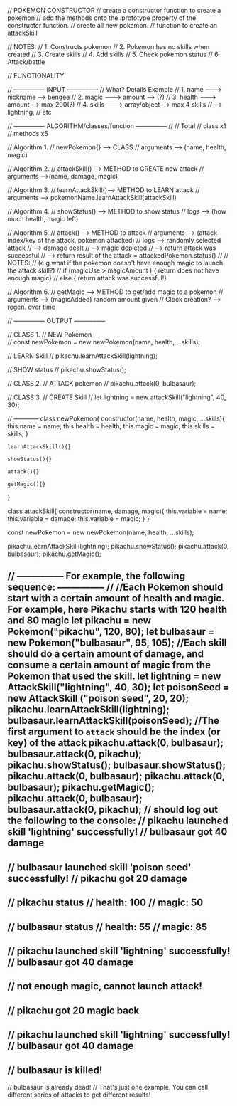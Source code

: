 // POKEMON CONSTRUCTOR
// create a constructor function to create a pokemon
// add the methods onto the .prototype property of the constructor function. 
// create all new pokemon.
// function to create an attackSkill 

// NOTES:
// 1. Constructs pokemon
// 2. Pokemon has no skills when created
// 3. Create skills
// 4. Add skills
// 5. Check pokemon status
// 6. Attack/battle


// FUNCTIONALITY

// –––––––––– INPUT ––––––––––
//    What?       Details          Example
// 1. name   ---> nickname     --> bengee
// 2. magic  ---> amount       --> (?)
// 3. health ---> amount       --> max 200(?)
// 4. skills ---> array/object --> max 4 skills 
//                             --> lightning, 
//                                 etc



// –––––––––– ALGORITHM/classes/function ––––––––––
//
// Total
// class    x1
// methods  x5

// Algorithm 1.
// newPokemon{}     --> CLASS
// arguments        --> (name, health, magic)


// Algorithm 2.
// attackSkill()    --> METHOD to CREATE new attack
// arguments        -->(name, damage, magic)

// Algorithm 3.
// learnAttackSkill()--> METHOD to LEARN attack
// arguments        --> pokemonName.learnAttackSkill(attackSkill)

// Algorithm 4.
// showStatus()     --> METHOD to show status
// logs             --> (how much health, magic left)

// Algorithm 5.
// attack()         --> METHOD to attack
// arguments        --> (attack index/key of the attack, pokemon attacked)
// logs             --> randomly selected attack
//                  --> damage dealt
//                  --> magic depleted
//                  --> return attack was successful
//                  --> return result of the attack = attackedPokemon.status() 
// 
// NOTES: 
// (e.g what if the pokemon doesn't have enough magic to launch the attack skill?)
// if (magicUse > magicAmount ) { return does not have enough magic}
// else { return attack was successful!}


// Algorithm 6.
// getMagic         --> METHOD to get/add magic to a pokemon
// arguments        --> (magicAdded) random amount given
// Clock creation? --> regen. over time




// –––––––––– OUTPUT ––––––––––

// CLASS 1.
// NEW Pokemon  
// const newPokemon = new newPokemon(name, health, ...skills);

// LEARN Skill
// pikachu.learnAttackSkill(lightning);

// SHOW status
// pikachu.showStatus();



// CLASS 2.
// ATTACK pokemon
// pikachu.attack(0, bulbasaur);



// CLASS 3. 
// CREATE Skill
// let lightning = new attackSkill("lightning", 40, 30);




// ––––––––
class newPokemon{
    constructor(name, health, magic, ...skills){
        this.name = name;
        this.health = health;
        this.magic = magic;
        this.skills = skills;
    }

    learnAttackSkill(){}

    showStatus(){}

    attack(){}

    getMagic(){}
}

class attackSkill{
    constructor(name, damage, magic){
        this.variable = name;
        this.variable = damage;
        this.variable = magic;
    }
}

const newPokemon = new newPokemon(name, health, ...skills);

pikachu.learnAttackSkill(lightning);
pikachu.showStatus();
pikachu.attack(0, bulbasaur);
pikachu.getMagic();






// –––––––––– For example, the following sequence: ––––––––––
// 
//Each Pokemon should start with a certain amount of health and magic. For example, here Pikachu starts with 120 health and 80 magic 
let pikachu = new Pokemon("pikachu", 120, 80);
let bulbasaur = new Pokemon("bulbasaur", 95, 105);
//Each skill should do a certain amount of damage, and consume a certain amount of magic from the Pokemon that used the skill.
let lightning = new AttackSkill("lightning", 40, 30);
let poisonSeed = new AttackSkill ("poison seed", 20, 20);
pikachu.learnAttackSkill(lightning);
bulbasaur.learnAttackSkill(poisonSeed);
//The first argument to `attack` should be the index (or key) of the attack
pikachu.attack(0, bulbasaur);
bulbasaur.attack(0, pikachu);
pikachu.showStatus();
bulbasaur.showStatus();
pikachu.attack(0, bulbasaur);
pikachu.attack(0, bulbasaur);
pikachu.getMagic();
pikachu.attack(0, bulbasaur);
bulbasaur.attack(0, pikachu);
// should log out the following to the console:
// pikachu launched skill 'lightning' successfully!
// bulbasaur got 40 damage
-------------------
// bulbasaur launched skill 'poison seed' successfully!
// pikachu got 20 damage
-------------------
// pikachu status
// health: 100
// magic: 50
-------------------
// bulbasaur status
// health: 55
// magic: 85
-------------------
// pikachu launched skill 'lightning' successfully!
// bulbasaur got 40 damage
-------------------
// not enough magic, cannot launch attack!
-------------------
// pikachu got 20 magic back
-------------------
// pikachu launched skill 'lightning' successfully!
// bulbasaur got 40 damage
-------------------
// bulbasaur is killed!
-------------------
// bulbasaur is already dead!
// That's just one example. You can call different series of attacks to get different results!





